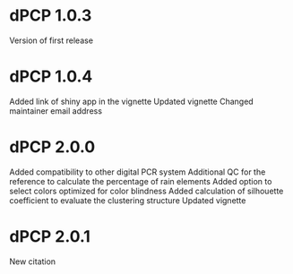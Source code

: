 # dPCP 1.0.3
Version of first release

# dPCP 1.0.4
Added link of shiny app in the vignette
Updated vignette
Changed maintainer email address

# dPCP 2.0.0
Added compatibility to other digital PCR system
Additional QC for the reference to calculate the percentage of rain elements
Added option to select colors optimized for color blindness
Added calculation of silhouette coefficient to evaluate the clustering structure
Updated vignette

# dPCP 2.0.1
New citation

